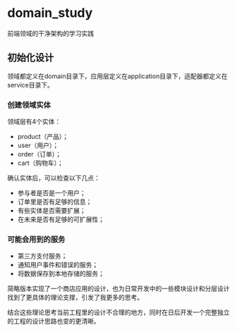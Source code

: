 # domain_study
前端领域的干净架构的学习实践

## 初始化设计

领域都定义在domain目录下，应用层定义在application目录下，适配器都定义在service目录下。

### 创建领域实体

领域层有4个实体：

  - product（产品）；
  - user（用户）；
  - order（订单）；
  - cart（购物车）；

确认实体后，可以检查以下几点：
  - 参与者是否是一个用户；
  - 订单里是否有足够的信息；
  - 有些实体是否需要扩展；
  - 在未来是否有足够的可扩展性；


### 可能会用到的服务
  - 第三方支付服务；
  - 通知用户事件和错误的服务；
  - 将数据保存到本地存储的服务；


简略版本实现了一个商店应用的设计，也为日常开发中的一些模块设计和分层设计找到了更具体的理论支撑，引发了我更多的思考。

结合这些理论思考当前工程里的设计不合理的地方，同时在日后开发一个完整独立的工程的设计思路也变的更清晰。


